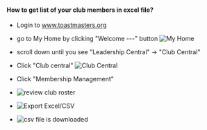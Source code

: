 #### How to get list of your club members in excel file?
* Login to www.toastmasters.org
* go to My Home by clicking "Welcome ---" button
![My Home](https://user-images.githubusercontent.com/25078884/233841540-39782441-ba17-4c1e-8461-012336b5857b.png)

* scroll down until you see "Leadership Central" -> "Club Central"
* Click "Club central"
![Club Central](https://user-images.githubusercontent.com/25078884/233841634-9631fa1b-3190-4676-b7f6-1c97ed97c650.png)
* Click "Membership Management"
* ![review club roster](https://user-images.githubusercontent.com/25078884/233841683-c2d5016a-1e52-47c7-9f27-5f576469388c.png)
* ![Export Excel/CSV](https://user-images.githubusercontent.com/25078884/233841757-068bdf7d-eac8-4f01-a797-31ecfa1318ac.png)
* ![csv file is downloaded](https://user-images.githubusercontent.com/25078884/233841777-c70f982c-6c02-4b97-b02c-becfe22e23ce.png)


